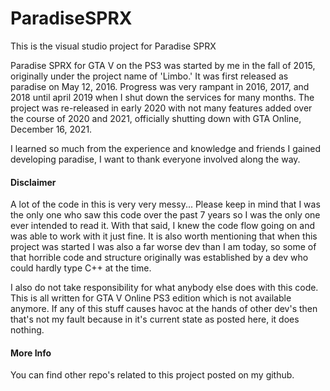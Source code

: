 # ParadiseSPRX
This is the visual studio project for Paradise SPRX

Paradise SPRX for GTA V on the PS3 was started by me in the fall of 2015, originally under the project name of 'Limbo.' It was first released as paradise on May 12, 2016. Progress was very rampant in 2016, 2017, and 2018 until april 2019 when I shut down the services for many months. The project was re-released in early 2020 with not many features added over the course of 2020 and 2021, officially shutting down with GTA Online, December 16, 2021.

I learned so much from the experience and knowledge and friends I gained developing paradise, I want to thank everyone involved along the way.

#### Disclaimer
A lot of the code in this is very very messy... Please keep in mind that I was the only one who saw this code over the past 7 years so I was the only one ever intended to read it. With that said, I knew the code flow going on and was able to work with it just fine. It is also worth mentioning that when this project was started I was also a far worse dev than I am today, so some of that horrible code and structure originally was established by a dev who could hardly type C++ at the time.

I also do not take responsibility for what anybody else does with this code. This is all written for GTA V Online PS3 edition which is not available anymore. If any of this stuff causes havoc at the hands of other dev's then that's not my fault because in it's current state as posted here, it does nothing.

#### More Info
You can find other repo's related to this project posted on my github.
